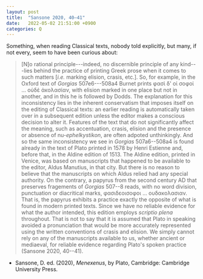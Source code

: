 ```yaml
---
layout: post
title:  "Sansone 2020, 40–41"
date:   2022-05-02 21:51:00 +0900
categories: Q
---
```

Something, when reading Classical texts, nobody told explicitly, but many, if not every, seem to have been curious about: 

> [N]o rational principle---indeed, no discernible principle of any kind---lies behind the practice of printing Greek prose when it comes to such matters [*i.e.* marking elision, crasis, etc.]. So, for example, in the Oxford text of *Gorgias* 507e6---508a4 Burnet prints φασὶ δ' οἱ σοφοί ... οὐδὲ ἀκολασίαν, with elision marked in one place but not in another, and in this he is followed by Dodds. The explanation for this inconsistency lies in the inherent conservatism that imposes itself on the editing of Classical texts: an earlier reading is automatically taken over in a subsequent edition unless the editor makes a conscious decision to alter it. Features of the text that do not significantly affect the meaning, such as accentuation, crasis, elision and the presence or absence of nu-*ephelkystikon*, are often adpoted unthinkingly. And so the same inconsistency we see in *Gorgias* 507a6--508a4 is found already in the text of Plato printed in 1578 by Henri Estienne and, before that, in the Aldine edition of 1513. The Aldine edition, printed in Venice, was based on manuscripts that happened to be available to the editor, Aldus Manutius, in that city. But there is no reason to believe that the manuscripts on which Aldus relied had any special authority. On the contrary, a papyrus from the second century AD that preserves fragements of *Gorgias* 507--8 reads, with no word division, punctuation or diacritical marks, φασιδεοισοφοι ... ουδακολασιαν. That is, the papyrus exhibits a practice exactly the opposite of what is found in modern printed texts. Since we have no reliable evidence for what the author intended, this edition employs *scriptio plena* throughout. That is not to say that it is assumed that Plato in speaking avoided a pronunciation that would be more accurately represented using the written conventions of crasis and elision. We simply cannot rely on any of the manuscripts available to us, whether ancient or mediaeval, for reliable evidence regarding Plato's spoken practice (Sansone 2020, 40--41).

- Sansone, D. ed. (2020), *Menexenus*, by Plato, Cambridge: Cambridge University Press.